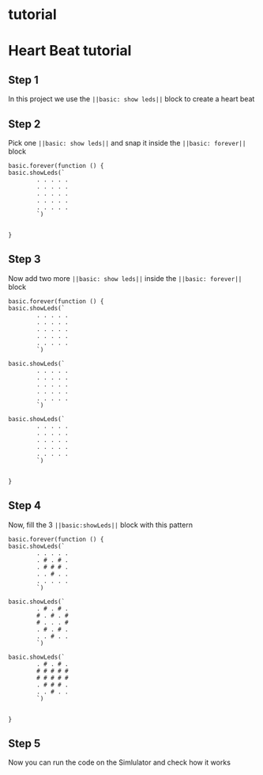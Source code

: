 # tutorial
# Heart Beat tutorial

## Step 1

In this project we use the ``||basic: show leds||`` block to create a heart beat 

## Step 2

Pick one ``||basic: show leds||`` and snap it inside the ``||basic: forever||`` block

```block
basic.forever(function () {
basic.showLeds(`
        . . . . .
        . . . . .
        . . . . .
        . . . . .
        . . . . .
        `)


}

```

## Step 3

Now add two more ``||basic: show leds||`` inside the ``||basic: forever||`` block 

```block
basic.forever(function () {
basic.showLeds(`
        . . . . .
        . . . . .
        . . . . .
        . . . . .
        . . . . .
        `)

basic.showLeds(`
        . . . . .
        . . . . .
        . . . . .
        . . . . .
        . . . . .
        `)

basic.showLeds(`
        . . . . .
        . . . . .
        . . . . .
        . . . . .
        . . . . .
        `)


}

```   

## Step 4

Now, fill the 3 ``||basic:showLeds||`` block with this pattern  

```block
basic.forever(function () {
basic.showLeds(`
        . . . . .
        . # . # .
        . # # # .
        . . # . .
        . . . . .
        `)

basic.showLeds(`
        . # . # .
        # . # . #
        # . . . #
        . # . # .
        . . # . .
        `)

basic.showLeds(`
        . # . # .
        # # # # #
        # # # # #
        . # # # .
        . . # . .
        `)


}

``` 

## Step 5

Now you can run the code on the Simlulator and check how it works